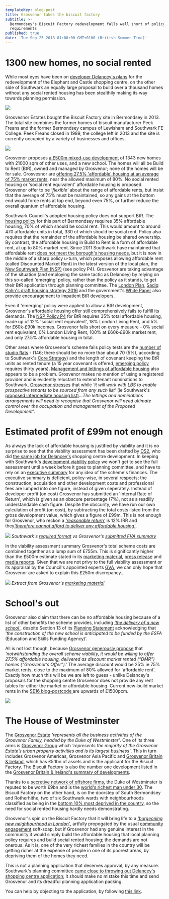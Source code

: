 ```yaml
---
templateKey: blog-post
title: Grosvenor takes the biscuit factory
subtitle: >-
  Bermondsey's Biscuit Factory redevelopment falls well short of policy
  requirements
published: true
date: 'Tue Sep 25 2018 01:00:00 GMT+0100 (British Summer Time)'
---
```

# 1300 new homes, no social rented
While most eyes have been on [developer Delancey's plans](https://planning.southwark.gov.uk/online-applications/applicationDetails.do?activeTab=externalDocuments&keyVal=_STHWR_DCAPR_9569810) for the redevelopment of the Elephant and Castle shopping centre, on the other side of Southwark an equally large proposal to build over a thousand homes without any social rented housing has been stealthily making its way towards planning permission.

![](http://35percent.org/img/biscuitfactory1.png)

Grosvesnor Estates bought the Biscuit Factory site in Bermondsey in 2013.  The total site combines the former homes of biscuit manufacturer Peek Freans and the former Bermondsey campus of Lewisham and Southwark FE College.  Peek Freans closed in 1989, the college left in 2013 and the site is currently occupied by a variety of businesses and offices.

![](http://35percent.org/img/biscuittown.jpg)

Grosvenor proposes [a £500m mixed-use development](https://planning.southwark.gov.uk/online-applications/applicationDetails.do?activeTab=externalDocuments&keyVal=_STHWR_DCAPR_9575486) of 1343 new homes with 21000 sqm of other uses, and a new school.  The homes will all be Build to Rent (BtR), owned and managed by Grosvenor; none of the homes will be for sale.  Grosvesnor are [offering 27.5% 'affordable' housing at an average of 75% market rents](http://planbuild.southwark.gov.uk/documents/?GetDocument=%7b%7b%7b!6Xs2JaFpJu%2bk1WP4RoXHyA%3d%3d!%7d%7d%7d), near the allowed maximum of 80%.  No social rented housing or 'social rent equivalent' affordable housing is proposed.  Grosvenor offer to be _'flexible'_ about the range of affordable rents, but insist that the average of 75% must be maintained, so any gains at the bottom end would force rents at top end, beyond even 75%, or further reduce the overall quantum of affordable housing. 

Southwark Council's adopted housing policy does not support BtR.  The [housing policy](https://www.southwark.gov.uk/assets/attach/1805/Draft_Affordable_Housing_SPD_2011.pdf) for this part of Bermondsey requires 35% affordable housing, 70% of which should be social rent.  This would amount to around 470 affordable units in total, 330 of which should be social rent.  Policy also requires that the remainder of the affordable housing be shared ownership. By contrast, the affordable housing in Build to Rent is a form of affordable rent, at up to 80% market rent.  Since 2011 Southwark have maintained that affordable rent [does not meet the borough's housing needs](http://moderngov.southwark.gov.uk/documents/s24907/Report%20Clarification%20of%20affordable%20housing%20policies.pdf), but it is now in the middle of a sharp policy u-turn, which proposes allowing affordable rent (called Discounted Market Rent) in the latest version of the local plan, the [New Southwark Plan (NSP)](https://www.southwark.gov.uk/assets/attach/5811/NSP%20PSV%20FINAL.pdf) (see policy P4).  Grosvenor are taking advantage of the situation (and employing the same tactic as Delancey) by relying on this so-called 'emerging' policy, rather than the policy as it stands, to get their BtR application through planning committee.  The [London Plan](https://www.london.gov.uk/what-we-do/planning/london-plan/minor-alterations-london-plan/minor-alterations-london-plan-2015#), [Sadiq Kahn's draft housing strategy 2016](https://www.london.gov.uk/sites/default/files/2017_london_draft_housing_strategy.pdf) 
and the government's 
[White Paper](https://www.gov.uk/government/uploads/system/uploads/attachment_data/file/590463/Fixing_our_broken_housing_market_-_accessible_version.pdf) also provide encouragement to impatient BtR developers.

Even if 'emerging' policy were applied to allow a BtR development, Grosvenor's affordable housing offer still comprehensively fails to fulfill its demands.  The [NSP Policy P4](https://www.southwark.gov.uk/assets/attach/5811/NSP%20PSV%20FINAL.pdf) for BtR requires 35% total affordable housing, made up of 12% 'social rent equivalent', 18% London Living Rent, and 5% for £60k-£90k incomes.  Grosvenor falls short on every measure -  0% social rent equivalent, 0% London Living Rent, 100% at £60k-£90k market rent, and only 27.5% affordable housing in total.

Other areas where Grosvenor's scheme fails policy tests are the
[number of studio flats](http://planbuild.southwark.gov.uk/documents/?GetDocument=%7b%7b%7b!yXzdIlcMgoo5cOuaQyWm8w%3d%3d!%7d%7d%7d) - (146; there should be no more than about 70 (5%), according to Southwark's [Core Strategy](https://www.southwark.gov.uk/assets/attach/1675/1.0.2%20DL%20Core_Strategy_2011.pdf)) and the length of covenant keeping the BtR units as rented tenure (a 15 year covenant is offered, [emerging policy](https://www.southwark.gov.uk/assets/attach/5811/NSP%20PSV%20FINAL.pdf) requires thirty years). [Management and lettings of affordable housing](http://planbuild.southwark.gov.uk/documents/?GetDocument=%7b%7b%7b!6Xs2JaFpJu%2bk1WP4RoXHyA%3d%3d!%7d%7d%7d) also appears to be a problem. Grosvenor makes no mention of using a registered provider and is evidently reluctant to extend tenant nominations to Southwark.  [Grosvenor stresses](http://planbuild.southwark.gov.uk/documents/?GetDocument=%7b%7b%7b!6Xs2JaFpJu%2bk1WP4RoXHyA%3d%3d!%7d%7d%7d) that while _'it will work with LBS to enable prospective tenants to be sourced from any such list'_ (ie Southwark's [proposed intermediate housing list)](https://consultations.southwark.gov.uk/housing-community-services-department-community-engagement-team/intermediate-housing-list/)..._The lettings and nominations arrangements will need to recognise that Grosvenor will need ultimate control over the occupation and management of the Proposed Development_'.
 
# Estimated profit of £99m not enough
As always the lack of affordable housing is justified by viability and it is no surprise to see that the viability assessment has been drafted by [DS2](http://www.ds2.co.uk/), who did [the same job for Delancey's](http://planbuild.southwark.gov.uk/documents/?GetDocument=%7b%7b%7b!%2bUkiUaYFcVYqks74FHgXHA%3d%3d!%7d%7d%7d) shopping centre development. In keeping with Southwark's [development viability policy](https://www.southwark.gov.uk/assets/attach/1807/Development_Viability_SPD_March_2016.pdf) we won't get to see the full assessment until a week before it goes to planning committee, and have to rely on an [executive summary](http://planbuild.southwark.gov.uk/documents/?GetDocument=%7b%7b%7b!cIlFW72KrcsPiQ9RQUJ6aA%3d%3d!%7d%7d%7d) for any idea of the scheme's finances. The executive summary is deficient, policy-wise, in several respects; the construction, acquisition and other development costs and professional fees are lumped into one figure, instead of given seperately. Instead of developer profit (on cost) Grosvenor has submitted an 'Internal Rate of Return', which is given as an obscure percentage (7%), not as a readlily understandable cash figure. Despite the obscurity, we have run our own calculation of profit (on cost), by subtracting the total costs listed from the gross development value, which gives a figure of £99m. This is not enough for Grosvenor, who reckon a [_'reasonable return'_](http://planbuild.southwark.gov.uk/documents/?GetDocument=%7b%7b%7b!cIlFW72KrcsPiQ9RQUJ6aA%3d%3d!%7d%7d%7d) is 12% IRR and they[_'therefore cannot afford to deliver any affordable housing'_](http://planbuild.southwark.gov.uk/documents/?GetDocument=%7b%7b%7b!cIlFW72KrcsPiQ9RQUJ6aA%3d%3d!%7d%7d%7d).

![](http://35percent.org/img/grosvenorfva.png)
*Southwark's [required format](https://www.southwark.gov.uk/assets/attach/1807/Development_Viability_SPD_March_2016.pdf) vs Grosvenor's [submitted FVA summary](http://planbuild.southwark.gov.uk/documents/?GetDocument=%7b%7b%7b!cIlFW72KrcsPiQ9RQUJ6aA%3d%3d!%7d%7d%7d)*

In the viability assessment summary Grosvenor's total scheme costs are combined together as a lump sum of £755m. This is significantly higher than the £500m estimate stated in its [marketing material](http://www.belonginbermondsey.com/getattachment/f020ee39-984d-47c5-8cf6-1ea89eb937f5/introcopy), [press release](http://www.grosvenor.com/news-views-research/news/2017/grosvenor-publishes-its-%C2%A3500-million-bermondsey-ma/) and [media reports](https://www.ft.com/content/23228fd6-6201-3de8-b499-2483acc7dc2e). Given that we are not privy to the full viability assessment or its appraisal by the Council's appointed experts [GVA](http://www.gva.co.uk), we can only hope that Grosvenor are asked to explain this £250m discrepancy...

![](http://35percent.org/img/fivehundredmil.png)
*Extract from Grosvenor's [marketing material](http://www.belonginbermondsey.com/getattachment/f020ee39-984d-47c5-8cf6-1ea89eb937f5/introcopy)*

# School's out
Grosvenor also claim that there can be no affordable housing because of a list of other benefits the scheme provides, including [_'the delivery of a new school'_](http://planbuild.southwark.gov.uk/documents/?GetDocument=%7b%7b%7b!cIlFW72KrcsPiQ9RQUJ6aA%3d%3d!%7d%7d%7d), despite Section 13 of its [Planning Statement](http://planbuild.southwark.gov.uk/documents/?GetDocument=%7b%7b%7b!%2bn6U3QMQULFPWhUK7W10pA%3d%3d!%7d%7d%7d) acknowledging that _'the construction of the new school is anticipated to be funded by the ESFA_ (Education and Skills Funding Agency)'.

All is not lost though, because [Grosvenor generously propose](http://planbuild.southwark.gov.uk/documents/?GetDocument=%7b%7b%7b!cIlFW72KrcsPiQ9RQUJ6aA%3d%3d!%7d%7d%7d) that _'notwithstanding the overall scheme viability, it would be willing to offer 27.5% affordable housing, delivered as discount market rented (“DMR”) homes (“Grosvenor’s Offer”)_.'  The average discount would be 25% ie 75% market rents,  close to the maximum of 80% allowed for 'affordable rent'.  Exactly how much this will be we are left to guess - unlike Delancey's proposals for the shopping centre Grosvenor does not provide any rent tables for either the market or affordable housing.  Current new-build market rents  in the [SE16 blog-postcode ](https://www.zoopla.co.uk/to-rent/flats/london/se16/rotherhithe-south-bermonsey-surrey-docks/) are upwards of £1500pcm.

![](http://35percent.org/img/biscuitfactory2.png)
 
# The House of Westminster
The [Grosvenor Estate](https://www.grosvenorestate.com/about-us.aspx) _'represents all the business activities of the Grosvenor Family, headed by the Duke of Westminster'_.  One of its three arms is [Grosvenor Group](https://www.grosvenorestate.com/activity/grosvenor.aspx) which _'represents the majority of the Grosvenor Estate’s urban property activities and is its largest business'_.  This in turn includes Grosvenor Americas, Grosvenor Asia Pacific and [Grosvenor Britain & Ireland](http://www.grosvenor.com/our-businesses/grosvenor-britain-ireland/investing-with-grosvenor-britain-and-ireland/), which has £5.1bn of assets and is the applicant for the Biscuit Factory.  The Biscuit Factory is also the number one development listed in the [Grosvenor Britain & Ireland's summary of developments](http://www.grosvenor.com/downloads/grosvenor%20britain%20and%20ireland/grosvenor-britain-ireland-approach-(2017)).

Thanks to a [secretive network of offshore firms](https://www.theguardian.com/business/2017/nov/07/duke-of-westminster-offshore-firms-wealth-paradise-papers), the Duke of Westminster is reputed to be worth £9bn and is the [world's richest man under 30](https://en.wikipedia.org/wiki/Hugh_Grosvenor,_7th_Duke_of_Westminster).  The Biscuit Factory on the other hand, is on the doorstep of South Bermondsey and Rotherhithe, two of six Southwark wards with neighbourhoods classified as being in the [bottom 10% most deprived in the country](https://communitysouthwark.org/sites/default/files/images/1.%20Overview%20of%20Southwark_Final_1.pdf), so the need for social rented housing hardly needs demonstrating.   

Grosvenor's spin on the Biscuit Factory that it will bring life to a [_'burgeoning new neighbourhood in London'_](http://www.grosvenor.com/downloads/grosvenor%20britain%20and%20ireland/grosvenor-britain-ireland-approach-(2017)), artfully propogated by the usual [community engagement](http://www.belonginbermondsey.com/) soft-soap, but if Grosvenor had any genuine interest in the community it would simply build the affordable housing that local planning policy requires and build social rented housing; the demands are not onerous.  As it is, one of the very richest families in the country will be getting richer at the expense of people in one of its poorest areas, by depriving them of the homes they need. 

This is not a planning application that deserves approval, by any measure. Southwark's planning committee [came close to throwing out Delancey's shopping centre application](http://35percent.org/2018-07-09-delancey/); it should make no mistake this time and send Grosvenor and its dreadful planning application packing.

You can help by objecting to the application, by following [this link](https://planning.southwark.gov.uk/online-applications/applicationDetails.do?activeTab=makeComment&keyVal=_STHWR_DCAPR_9575486).

